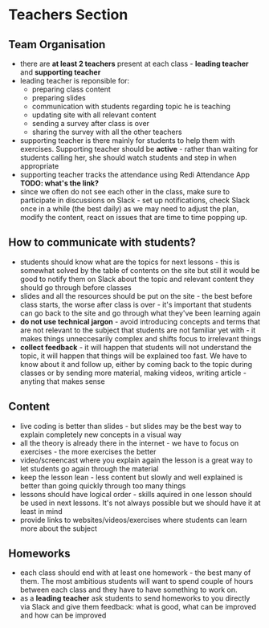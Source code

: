 # Teachers Section

## Team Organisation

- there are **at least 2 teachers** present at each class - **leading teacher** and **supporting teacher**
- leading teacher is reponsible for:
    - preparing class content
    - preparing slides
    - communication with students regarding topic he is teaching
    - updating site with all relevant content
    - sending a survey after class is over
    - sharing the survey with all the other teachers
- supporting teacher is there mainly for students to help them with exercises. Supporting teacher should be **active** - rather than waiting for students calling her, she should watch students and step in when appropriate
- supporting teacher tracks the attendance using Redi Attendance App **TODO: what's the link?**
- since we often do not see each other in the class, make sure to participate in discussions on Slack - set up notifications, check Slack once in a while (the best daily) as we may need to adjust the plan, modify the content, react on issues that are time to time popping up.

## How to communicate with students?

- students should know what are the topics for next lessons - this is somewhat solved by the table of contents on the site but still it would be good to notify them on Slack about the topic and relevant content they should go through before classes
- slides and all the resources should be put on the site - the best before class starts, the worse after class is over - it's important that students can go back to the site and go through what they've been learning again
- **do not use technical jargon** - avoid introducing concepts and terms that are not relevant to the subject that students are not familiar yet with - it makes things unneccesarily complex and shifts focus to irrelevant things
- **collect feedback** - it will happen that students will not understand the topic, it will happen that things will be explained too fast. We have to know about it and follow up, either by coming back to the topic during classes or by sending more material, making videos, writing article - anyting that makes sense

## Content

- live coding is better than slides - but slides may be the best way to explain completely new concepts in a visual way
- all the theory is already there in the internet - we have to focus on exercises - the more exercises the better
- video/screencast where you explain again the lesson is a great way to let students go again through the material
- keep the lesson lean - less content but slowly and well explained is better than going quickly through too many things
- lessons should have logical order - skills aquired in one lesson should be used in next lessons. It's not always possible but we should have it at least in mind
- provide links to websites/videos/exercises where students can learn more about the subject

## Homeworks

- each class should end with at least one homework - the best many of them. The most ambitious students will want to spend couple of hours between each class and they have to have something to work on.
- as a **leading teacher** ask students to send homeworks to you directly via Slack and give them feedback: what is good, what can be improved and how can be improved

